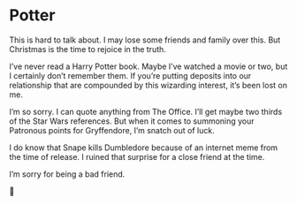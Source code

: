 <!--data 2019-12-27 #newsletter -->

# Potter

This is hard to talk about.
I may lose some friends and family over this.
But Christmas is the time to rejoice in the truth.

I’ve never read a Harry Potter book.
Maybe I’ve watched a movie or two, but I certainly don’t remember them.
If you’re putting deposits into our relationship that are compounded by this wizarding interest, it’s been lost on me.

I’m so sorry.
I can quote anything from The Office.
I’ll get maybe two thirds of the Star Wars references.
But when it comes to summoning your Patronous points for Gryffendore, I’m snatch out of luck.

I do know that Snape kills Dumbledore because of an internet meme from the time of release.
I ruined that surprise for a close friend at the time.

I’m sorry for being a bad friend.

👋